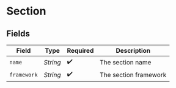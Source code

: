 # Section


## Fields

| Field                 | Type                  | Required              | Description           |
| --------------------- | --------------------- | --------------------- | --------------------- |
| `name`                | *String*              | :heavy_check_mark:    | The section name      |
| `framework`           | *String*              | :heavy_check_mark:    | The section framework |